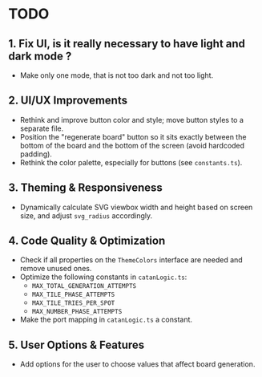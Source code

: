 # TODO

## 1. Fix UI, is it really necessary to have light and dark mode ?
- Make only one mode, that is not too dark and not too light.

## 2. UI/UX Improvements
- Rethink and improve button color and style; move button styles to a separate file.
- Position the "regenerate board" button so it sits exactly between the bottom of the board and the bottom of the screen (avoid hardcoded padding).
- Rethink the color palette, especially for buttons (see `constants.ts`).

## 3. Theming & Responsiveness
- Dynamically calculate SVG viewbox width and height based on screen size, and adjust `svg_radius` accordingly.

## 4. Code Quality & Optimization
- Check if all properties on the `ThemeColors` interface are needed and remove unused ones.
- Optimize the following constants in `catanLogic.ts`:
  - `MAX_TOTAL_GENERATION_ATTEMPTS`
  - `MAX_TILE_PHASE_ATTEMPTS`
  - `MAX_TILE_TRIES_PER_SPOT`
  - `MAX_NUMBER_PHASE_ATTEMPTS`
- Make the port mapping in `catanLogic.ts` a constant.

## 5. User Options & Features
- Add options for the user to choose values that affect board generation.

